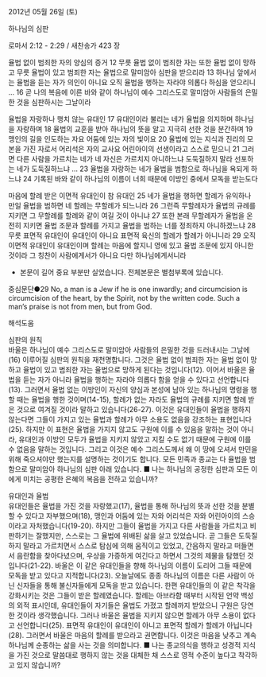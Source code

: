 2012년 05월 26일 (토)

하나님의 심판



로마서 2:12 - 2:29 / 새찬송가 423 장


율법 없이 범죄한 자의 양심의 증거
12 무릇 율법 없이 범죄한 자는 또한 율법 없이 망하고 무릇 율법이 있고 범죄한 자는 율법으로 말미암아 심판을 받으리라 13 하나님 앞에서는 율법을 듣는 자가 의인이 아니요 오직 율법을 행하는 자라야 의롭다 하심을 얻으리니 … 16 곧 나의 복음에 이른 바와 같이 하나님이 예수 그리스도로 말미암아 사람들의 은밀한 것을 심판하시는 그날이라

율법을 자랑하나 행치 않는 유대인
17 유대인이라 불리는 네가 율법을 의지하며 하나님을 자랑하며 18 율법의 교훈을 받아 하나님의 뜻을 알고 지극히 선한 것을 분간하며 19 맹인의 길을 인도하는 자요 어둠에 있는 자의 빛이요 20 율법에 있는 지식과 진리의 모본을 가진 자로서 어리석은 자의 교사요 어린아이의 선생이라고 스스로 믿으니 21 그러면 다른 사람을 가르치는 네가 네 자신은 가르치지 아니하느냐 도둑질하지 말라 선포하는 네가 도둑질하느냐 … 23 율법을 자랑하는 네가 율법을 범함으로 하나님을 욕되게 하느냐 24 기록된 바와 같이 하나님의 이름이 너희 때문에 이방인 중에서 모독을 받는도다

마음에 할례 받은 이면적 유대인이 참 유대인
25 네가 율법을 행하면 할례가 유익하나 만일 율법을 범하면 네 할례는 무할례가 되느니라 26 그런즉 무할례자가 율법의 규례를 지키면 그 무할례를 할례와 같이 여길 것이 아니냐 27 또한 본래 무할례자가 율법을 온전히 지키면 율법 조문과 할례를 가지고 율법을 범하는 너를 정죄하지 아니하겠느냐 28 무릇 표면적 유대인이 유대인이 아니요 표면적 육신의 할례가 할례가 아니니라 29 오직 이면적 유대인이 유대인이며 할례는 마음에 할지니 영에 있고 율법 조문에 있지 아니한 것이라 그 칭찬이 사람에게서가 아니요 다만 하나님에게서니라
* 본문이 길어 중요 부분만 실었습니다. 전체본문은 별첨부록에 있습니다.

중심문단●29 No, a man is a Jew if he is one inwardly; and circumcision is circumcision of the heart, by the Spirit, not by the written code. Such a man’s praise is not from men, but from God.

해석도움





심판의 원칙  
바울은 하나님이 예수 그리스도로 말미암아 사람들의 은밀한 것을 드러내시는 그날에(16) 이루어질 심판의 원칙을 재천명합니다. 그것은 율법 없이 범죄한 자는 율법 없이 망하고 율법이 있고 범죄한 자는 율법으로 망하게 된다는 것입니다(12). 이어서 바울은 율법을 듣는 자가 아니라 율법을 행하는 자라야 의롭다 함을 얻을 수 있다고 선언합니다(13). 그러면서 율법 없는 이방인이 자신의 양심과 본성에 남아 있는 하나님의 명령을 행할 때는 율법을 행한 것이며(14-15), 할례가 없는 자라도 율법의 규례를 지키면 할례 받은 것으로 여겨질 것이라 말하고 있습니다(26-27). 이것은 유대인들이 율법을 행하지 않는다면 그들이 가지고 있는 율법과 할례가 아무 소용도 없음을 강조하는 표현입니다(25). 하지만 이 표현은 율법을 가지지 않고도 구원에 이를 수 있음을 말하는 것이 아니라, 유대인과 이방인 모두가 율법을 지키지 않았고 지킬 수도 없기 때문에 구원에 이를 수 없음을 말하는 것입니다. 그리고 이것은 예수 그리스도께서 왜 이 땅에 오셔서 만민을 위해 죽으셔야만 했는지를 설명하는 것이기도 합니다. 모든 민족과 종교는 다 율법을 범함으로 말미암아 하나님의 심판 아래 있습니다.
■ 나는 하나님의 공정한 심판과 모든 이에게 미치는 공평한 은혜의 복음을 전하고 있습니까?

유대인과 율법  
유대인들은 율법을 가진 것을 자랑했고(17), 율법을 통해 하나님의 뜻과 선한 것을 분별할 수 있다고 자부했으며(18), 맹인과 어둠에 있는 자와 어리석은 자와 어린아이의 스승이라고 자처했습니다(19-20). 하지만 그들이 율법을 가지고 다른 사람들을 가르치고 비판하기는 잘했지만, 스스로는 그 율법에 위배된 삶을 살고 있었습니다. 곧 그들은 도둑질하지 말라고 가르치면서 스스로 탐심에 의해 움직이고 있었고, 간음하지 말라고 떠들면서 음란함을 찾아다녔으며, 우상을 가증하게 여긴다고 하면서 그것의 제물을 탐했던 것입니다(21-22). 바울은 이 같은 유대인들을 향해 하나님의 이름이 도리어 그들 때문에 모독을 받고 있다고 지적합니다(23). 오늘날에도 종종 하나님의 이름은 다른 사람이 아닌 신자들을 통해 불신자들에게 모독을 받고 있습니다. 한편 유대인들의 이 같은 착각을 강화시키는 것은 그들이 받은 할례였습니다. 할례는 아브라함 때부터 시작된 언약 백성의 외적 표시인데, 유대인들이 자기들은 율법도 가졌고 할례까지 받았으니 구원은 당연한 것이라 생각했습니다. 그러나 바울은 율법을 지키지 않으면 할례가 아무 소용이 없다고 선언합니다(25). 표면적 유대인이 유대인이 아니고 표면적 할례가 할례가 아닙니다(28). 그러면서 바울은 마음의 할례를 받으라고 권면합니다. 이것은 마음을 낮추고 계속 하나님께 순종하는 삶을 사는 것을 의미합니다.
■ 나는 종교의식을 행하고 성경적 지식을 가진 것으로 말씀대로 행하지 않는 것을 대체한 채 스스로 영적 수준이 높다고 착각하고 있지 않습니까?